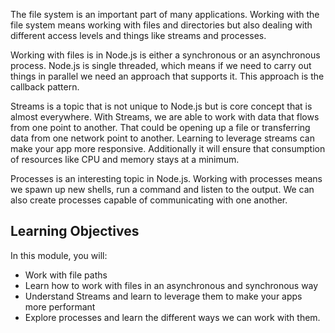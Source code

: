 The file system is an important part of many applications. Working with the file system means working with files and directories but also dealing with different access levels and things like streams and processes.

Working with files is in Node.js is either a synchronous or an asynchronous process. Node.js is single threaded, which means if we need to carry out things in parallel we need an approach that supports it. This approach is the callback pattern.

Streams is a topic that is not unique to Node.js but is core concept that is almost everywhere. With Streams, we are able to work with data that flows from one point to another. That could be opening up a file or transferring data from one network point to another. Learning to leverage streams can make your app more responsive. Additionally it will ensure that consumption of resources like CPU and memory stays at a minimum.

Processes is an interesting topic in Node.js. Working with processes means we spawn up new shells, run a command and listen to the output. We can also create processes capable of communicating with one another.

## Learning Objectives

In this module, you will:

- Work with file paths
- Learn how to work with files in an asynchronous and synchronous way
- Understand Streams and learn to leverage them to make your apps more performant
- Explore processes and learn the different ways we can work with them.
